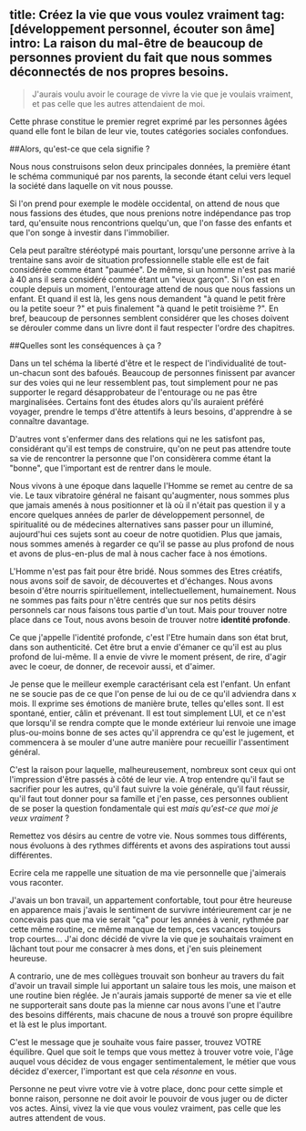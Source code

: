 title: Créez la vie que vous voulez vraiment
tag: [développement personnel, écouter son âme]
intro: La raison du mal-être de beaucoup de personnes provient du fait que nous sommes déconnectés de nos propres besoins.
---
>J'aurais voulu avoir le courage de vivre la vie que je voulais vraiment, et pas celle que les autres attendaient de moi.

Cette phrase constitue le premier regret exprimé par les personnes âgées quand elle font le bilan de leur vie, toutes catégories sociales confondues. 

##Alors, qu'est-ce que cela signifie ?

Nous nous construisons selon deux principales données, la première étant le schéma communiqué par nos parents, la seconde étant celui vers lequel la société dans laquelle on vit nous pousse. 

Si l'on prend pour exemple le modèle occidental, on attend de nous que nous fassions des études, que nous prenions notre indépendance pas trop tard, qu'ensuite nous rencontrions quelqu'un, que l'on fasse des enfants et que l'on songe à investir dans l'immobilier. 

Cela peut paraître stéréotypé mais pourtant, lorsqu'une personne arrive à la trentaine sans avoir de situation professionnelle stable elle est de fait considérée comme étant "paumée". De même, si un homme n'est pas marié à 40 ans il sera considéré comme étant un "vieux garçon". Si l'on est en couple depuis un moment, l'entourage attend de nous que nous fassions un enfant. Et quand il est là, les gens nous demandent "à quand le petit frère ou la petite soeur ?" et puis finalement "à quand le petit troisième ?". En bref, beaucoup de personnes semblent considérer que les choses doivent se dérouler comme dans un livre dont il faut respecter l'ordre des chapitres.

##Quelles sont les conséquences à ça ?

Dans un tel schéma la liberté d'être et le respect de l'individualité de tout-un-chacun sont des bafoués. Beaucoup de personnes finissent par avancer sur des voies qui ne leur ressemblent pas, tout simplement pour ne pas supporter le regard désapprobateur de l'entourage ou ne pas être marginalisées. Certains font des études alors qu'ils auraient préféré voyager, prendre le temps d'être attentifs à leurs besoins, d'apprendre à se connaître davantage.

D'autres vont s'enfermer dans des relations qui ne les satisfont pas, considérant qu'il est temps de construire, qu'on ne peut pas attendre toute sa vie de rencontrer la personne que l'on considèrera comme étant la "bonne", que l'important est de rentrer dans le moule.

Nous vivons à une époque dans laquelle l'Homme se remet au centre de sa vie. Le taux vibratoire général ne faisant qu'augmenter, nous sommes plus que jamais amenés à nous positionner et là où il n'était pas question il y a encore quelques années de parler de développement personnel, de spiritualité ou de médecines alternatives sans passer pour un illuminé, aujourd'hui ces sujets sont au coeur de notre quotidien. Plus que jamais, nous sommes amenés à regarder ce qu'il se passe au plus profond de nous et avons de plus-en-plus de mal à nous cacher face à nos émotions. 

L'Homme n'est pas fait pour être bridé. Nous sommes des Etres créatifs, nous avons soif de savoir, de découvertes et d'échanges. Nous avons besoin d'être nourris spirituellement, intellectuellement, humainement. Nous ne sommes pas faits pour n'être centrés que sur nos petits désirs personnels car nous faisons tous partie d'un tout. Mais pour trouver notre place dans ce Tout, nous avons besoin de trouver notre **identité profonde**.

Ce que j'appelle l'identité profonde, c'est l'Etre humain dans son état brut, dans son authenticité. Cet être brut a envie d'émaner ce qu'il est au plus profond de lui-même. Il a envie de vivre le moment présent, de rire, d'agir avec le coeur, de donner, de recevoir aussi, et d'aimer.

Je pense que le meilleur exemple caractérisant cela est l'enfant. Un enfant ne se soucie pas de ce que l'on pense de lui ou de ce qu'il adviendra dans x mois. Il exprime ses émotions de manière brute, telles qu'elles sont. Il est spontané, entier, câlin et prévenant. Il est tout simplement LUI, et ce n'est que lorsqu'il se rendra compte que le monde extérieur lui renvoie une image plus-ou-moins bonne de ses actes qu'il apprendra ce qu'est le jugement, et commencera à se mouler d'une autre manière pour recueillir l'assentiment général. 

C'est la raison pour laquelle, malheureusement, nombreux sont ceux qui ont l'impression d'être passés à côté de leur vie. A trop entendre qu'il faut se sacrifier pour les autres, qu'il faut suivre la voie générale, qu'il faut réussir, qu'il faut tout donner pour sa famille et j'en passe, ces personnes oublient de se poser la question fondamentale qui est *mais qu'est-ce que moi je veux vraiment* ?

Remettez vos désirs au centre de votre vie. Nous sommes tous différents, nous évoluons à des rythmes différents et avons des aspirations tout aussi différentes. 

Ecrire cela me rappelle une situation de ma vie personnelle que j'aimerais vous raconter. 

J'avais un bon travail, un appartement confortable, tout pour être heureuse en apparence mais j'avais le sentiment de survivre intérieurement car je ne concevais pas que ma vie serait "ça" pour les années à venir, rythmée par cette même routine, ce même manque de temps, ces vacances toujours trop courtes... J'ai donc décidé de vivre la vie que je souhaitais vraiment en lâchant tout pour me consacrer à mes dons, et j'en suis pleinement heureuse.

A contrario, une de mes collègues trouvait son bonheur au travers du fait d'avoir un travail simple lui apportant un salaire tous les mois, une maison et une routine bien réglée. Je n'aurais jamais supporté de mener sa vie et elle ne supporterait sans doute pas la mienne car nous avons l'une et l'autre des besoins différents, mais chacune de nous a trouvé son propre équilibre et là est le plus important.

C'est le message que je souhaite vous faire passer, trouvez VOTRE équilibre. Quel que soit le temps que vous mettez à trouver votre voie, l'âge auquel vous décidez de vous engager sentimentalement, le métier que vous décidez d'exercer, l'important est que cela *résonne* en vous. 

Personne ne peut vivre votre vie à votre place, donc pour cette simple et bonne raison, personne ne doit avoir le pouvoir de vous juger ou de dicter vos actes. Ainsi, vivez la vie que vous voulez vraiment, pas celle que les autres attendent de vous.
